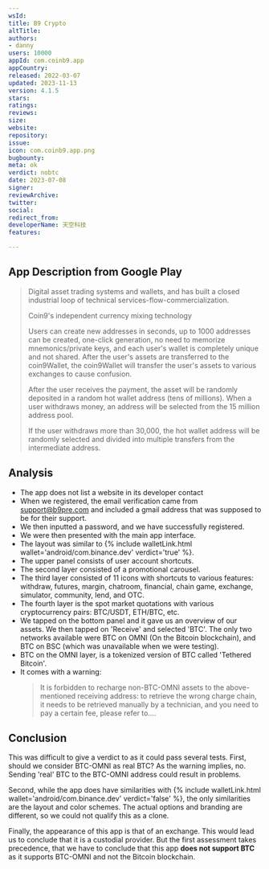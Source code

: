 ```yaml
---
wsId: 
title: B9 Crypto
altTitle: 
authors:
- danny
users: 10000
appId: com.coinb9.app
appCountry: 
released: 2022-03-07
updated: 2023-11-13
version: 4.1.5
stars: 
ratings: 
reviews: 
size: 
website: 
repository: 
issue: 
icon: com.coinb9.app.png
bugbounty: 
meta: ok
verdict: nobtc
date: 2023-07-08
signer: 
reviewArchive: 
twitter: 
social: 
redirect_from: 
developerName: 天空科技
features: 

---
```


## App Description from Google Play

> Digital asset trading systems and wallets, and has built a closed industrial loop of technical services-flow-commercialization.
>
> Coin9's independent currency mixing technology
>
> Users can create new addresses in seconds, up to 1000 addresses can be created, one-click generation, no need to memorize mnemonics/private keys, and each user's wallet is completely unique and not shared. After the user's assets are transferred to the coin9Wallet, the coin9Wallet will transfer the user's assets to various exchanges to cause confusion.
>
> After the user receives the payment, the asset will be randomly deposited in a random hot wallet address (tens of millions). When a user withdraws money, an address will be selected from the 15 million address pool.
>
> If the user withdraws more than 30,000, the hot wallet address will be randomly selected and divided into multiple transfers from the intermediate address.

## Analysis

- The app does not list a website in its developer contact
- When we registered, the email verification came from support@b9pre.com and included a gmail address that was supposed to be for their support.
- We then inputted a password, and we have successfully registered.
- We were then presented with the main app interface.
- The layout was similar to {% include walletLink.html wallet='android/com.binance.dev' verdict='true' %}.
- The upper panel consists of  user account shortcuts.
- The second layer consisted of a promotional carousel.
- The third layer consisted of 11 icons with shortcuts to various features: withdraw, futures, margin, chatroom, financial, chain game, exchange, simulator, community, lend, and OTC.
- The fourth layer is the spot market quotations with various cryptocurrency pairs: BTC/USDT, ETH/BTC, etc.
- We tapped on the bottom panel and it gave us an overview of our assets. We then tapped on 'Receive' and selected 'BTC'. The only two networks available were BTC on OMNI (On the Bitcoin blockchain), and BTC on BSC (which was unavailable when we were testing).
- BTC on the OMNI layer, is a tokenized version of BTC called 'Tethered Bitcoin'.
- It comes with a warning:
  > It is forbidden to recharge non-BTC-OMNI assets to the above-mentioned receiving address: to retrieve the wrong charge chain, it needs to be retrieved manually by a technician, and you need to pay a certain fee, please refer to....

## Conclusion

This was difficult to give a verdict to as it could pass several tests. First, should we consider BTC-OMNI as real BTC? As the warning implies, no. Sending 'real' BTC to the BTC-OMNI address could result in problems.

Second, while the app does have similarities with {% include walletLink.html wallet='android/com.binance.dev' verdict='false' %}, the only similarities are the layout and color schemes. The actual options and branding are different, so we could not qualify this as a clone.

Finally, the appearance of this app is that of an exchange. This would lead us to conclude that it is a custodial provider. But the first assessment takes precedence, that we have to conclude that this app **does not support BTC** as it supports BTC-OMNI and not the Bitcoin blockchain.
